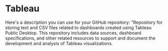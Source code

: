 # Tableau
Here's a description you can use for your GitHub repository:  "Repository for storing text and CSV files related to dashboards created using Tableau Public Desktop. This repository includes data sources, dashboard specifications, and other related resources to support and document the development and analysis of Tableau visualizations.
